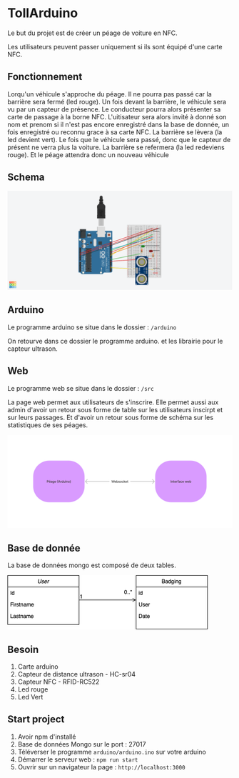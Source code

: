 # TollArduino

Le but du projet est de créer un péage de voiture en NFC.

Les utilisateurs peuvent passer uniquement si ils sont équipé d'une carte NFC.

## Fonctionnement

Lorqu'un véhicule s'approche du péage. Il ne pourra pas passé car la barrière sera fermé (led rouge). Un fois devant la barrière, le véhicule sera vu par un capteur de présence. Le conducteur pourra alors présenter sa carte de passage à la borne NFC. L'uitisateur sera alors invité à donné son nom et prenom si il n'est pas encore enregistré dans la base de donnée, un fois enregistré ou reconnu grace à sa carte NFC. La barrière se lèvera (la led devient vert). Le fois que le véhicule sera passé, donc que le capteur de présent ne verra plus la voiture. La barrière se refermera (la led redeviens rouge). Et le péage attendra donc un nouveau véhicule

## Schema

![](img/schema.png)

## Arduino

Le programme arduino se situe dans le dossier : ```/arduino```

On retourve dans ce dossier le programme arduino. et les librairie pour le capteur ultrason.

## Web

Le programme web se situe dans le dossier : ```/src```

La page web permet aux utilisateurs de s'inscrire. Elle permet aussi aux admin d'avoir un retour sous forme de table sur les utilisateurs inscirpt et sur leurs passages. Et d'avoir un retour sous forme de schéma sur les statistiques de ses péages.

![](img/link.png)

## Base de donnée

La base de données mongo est composé de deux tables.

![](img/bdd.png)

## Besoin

1. Carte arduino
2. Capteur de distance ultrason - HC-sr04
3. Capteur NFC - RFID-RC522
4. Led rouge 
5. Led Vert

## Start project

1. Avoir npm d'installé
2. Base de données Mongo sur le port : 27017
3. Téléverser le programme ```arduino/arduino.ino``` sur votre arduino
4. Démarrer le serveur web : ```npm run start```
5. Ouvrir sur un navigateur la page : ```http://localhost:3000```
